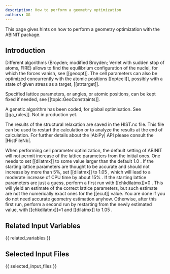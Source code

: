 ```yaml
---
description: How to perform a geometry optimization
authors: GG
---
```

<!--- This is the source file for this topics. Can be edited. -->

This page gives hints on how to perform a geometry optimization with the ABINIT package.

## Introduction

Different algorithms (Broyden; modified Broyden; Verlet with sudden stop of
atoms, FIRE) allows to find the equilibrium configuration of the nuclei, for which
the forces vanish, see [[geoopt]]. The cell parameters can also be optimized
concurrently with the atomic positions [[optcell]], possibly with a state of
given stress as a target, [[strtarget]].

Specified lattice parameters, or angles, or atomic positions, can be kept
fixed if needed, see [[topic:GeoConstraints]].

A genetic algorithm has been coded, for global optimisation. See [[ga_rules]]. Not in production yet.

The results of the structural relaxation are saved in the HIST.nc file.
This file can be used to restart the calculation or to analyze the results at the end of calculation.
For further details about the |AbiPy| API please consult the |HistFileNb|.

When performing cell parameter optimization, the default setting of ABINIT will not permit increase
of the lattice parameters from the initial ones. One needs to set [[dilatmx]] to some value larger
than the default 1.0 . If the starting lattice parameters are thought to be accurate and should
not increase by more than 5%, set [[dilatmx]] to 1.05 , which will lead to a moderate increase
of CPU time by about 15% . If the starting lattice parameters are just a guess, perform a first run
with [[chkdilatmx]]=0 . This will yield an estimate of the correct lattice parameters, but such estimate are
not the numerically exact ones for the [[ecut]] value.
You are done if you do not need accurate geometry estimation anyhow. Otherwise,
after this first run, perform a second run by restarting from the newly estimated value,
with [[chkdilatmx]]=1 and [[dilatmx]] to 1.05 .


## Related Input Variables

{{ related_variables }}

## Selected Input Files

{{ selected_input_files }}

